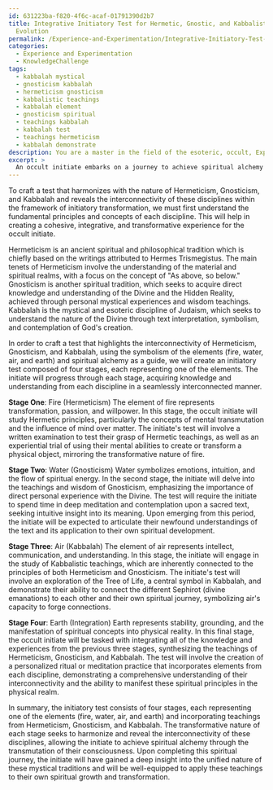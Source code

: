 ```yaml
---
id: 631223ba-f820-4f6c-acaf-01791390d2b7
title: Integrative Initiatory Test for Hermetic, Gnostic, and Kabbalistic Spiritual
  Evolution
permalink: /Experience-and-Experimentation/Integrative-Initiatory-Test-for-Hermetic-Gnostic-and-Kabbalistic-Spiritual-Evolution/
categories:
  - Experience and Experimentation
  - KnowledgeChallenge
tags:
  - kabbalah mystical
  - gnosticism kabbalah
  - hermeticism gnosticism
  - kabbalistic teachings
  - kabbalah element
  - gnosticism spiritual
  - teachings kabbalah
  - kabbalah test
  - teachings hermeticism
  - kabbalah demonstrate
description: You are a master in the field of the esoteric, occult, Experience and Experimentation and Education. You are a writer of tests, challenges, books and deep knowledge on Experience and Experimentation for initiates and students to gain deep insights and understanding from. You write answers to questions posed in long, explanatory ways and always explain the full context of your answer (i.e., related concepts, formulas, examples, or history), as well as the step-by-step thinking process you take to answer the challenges. Be rigorous and thorough, and summarize the key themes, ideas, and conclusions at the end.
excerpt: > 
  An occult initiate embarks on a journey to achieve spiritual alchemy through the transmutation of their consciousness. Utilizing experience, experimentation, and the symbolism of the elements (fire, water, air, and earth), craft a test that harmonizes with the nature of Hermeticism, Gnosticism, and Kabbalah, in order to reveal the interconnectivity of these disciplines within the framework of initiatory transformation.
---
```

To craft a test that harmonizes with the nature of Hermeticism, Gnosticism, and Kabbalah and reveals the interconnectivity of these disciplines within the framework of initiatory transformation, we must first understand the fundamental principles and concepts of each discipline. This will help in creating a cohesive, integrative, and transformative experience for the occult initiate. 

Hermeticism is an ancient spiritual and philosophical tradition which is chiefly based on the writings attributed to Hermes Trismegistus. The main tenets of Hermeticism involve the understanding of the material and spiritual realms, with a focus on the concept of "As above, so below." Gnosticism is another spiritual tradition, which seeks to acquire direct knowledge and understanding of the Divine and the Hidden Reality, achieved through personal mystical experiences and wisdom teachings. Kabbalah is the mystical and esoteric discipline of Judaism, which seeks to understand the nature of the Divine through text interpretation, symbolism, and contemplation of God's creation.

In order to craft a test that highlights the interconnectivity of Hermeticism, Gnosticism, and Kabbalah, using the symbolism of the elements (fire, water, air, and earth) and spiritual alchemy as a guide, we will create an initiatory test composed of four stages, each representing one of the elements. The initiate will progress through each stage, acquiring knowledge and understanding from each discipline in a seamlessly interconnected manner.

**Stage One**: Fire (Hermeticism)
The element of fire represents transformation, passion, and willpower. In this stage, the occult initiate will study Hermetic principles, particularly the concepts of mental transmutation and the influence of mind over matter. The initiate's test will involve a written examination to test their grasp of Hermetic teachings, as well as an experiential trial of using their mental abilities to create or transform a physical object, mirroring the transformative nature of fire.

**Stage Two**: Water (Gnosticism)
Water symbolizes emotions, intuition, and the flow of spiritual energy. In the second stage, the initiate will delve into the teachings and wisdom of Gnosticism, emphasizing the importance of direct personal experience with the Divine. The test will require the initiate to spend time in deep meditation and contemplation upon a sacred text, seeking intuitive insight into its meaning. Upon emerging from this period, the initiate will be expected to articulate their newfound understandings of the text and its application to their own spiritual development.

**Stage Three**: Air (Kabbalah)
The element of air represents intellect, communication, and understanding. In this stage, the initiate will engage in the study of Kabbalistic teachings, which are inherently connected to the principles of both Hermeticism and Gnosticism. The initiate's test will involve an exploration of the Tree of Life, a central symbol in Kabbalah, and demonstrate their ability to connect the different Sephirot (divine emanations) to each other and their own spiritual journey, symbolizing air's capacity to forge connections.

**Stage Four**: Earth (Integration)
Earth represents stability, grounding, and the manifestation of spiritual concepts into physical reality. In this final stage, the occult initiate will be tasked with integrating all of the knowledge and experiences from the previous three stages, synthesizing the teachings of Hermeticism, Gnosticism, and Kabbalah. The test will involve the creation of a personalized ritual or meditation practice that incorporates elements from each discipline, demonstrating a comprehensive understanding of their interconnectivity and the ability to manifest these spiritual principles in the physical realm.

In summary, the initiatory test consists of four stages, each representing one of the elements (fire, water, air, and earth) and incorporating teachings from Hermeticism, Gnosticism, and Kabbalah. The transformative nature of each stage seeks to harmonize and reveal the interconnectivity of these disciplines, allowing the initiate to achieve spiritual alchemy through the transmutation of their consciousness. Upon completing this spiritual journey, the initiate will have gained a deep insight into the unified nature of these mystical traditions and will be well-equipped to apply these teachings to their own spiritual growth and transformation.
